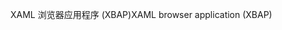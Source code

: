 <span data-ttu-id="59765-101">XAML 浏览器应用程序 (XBAP)</span><span class="sxs-lookup"><span data-stu-id="59765-101">XAML browser application (XBAP)</span></span>